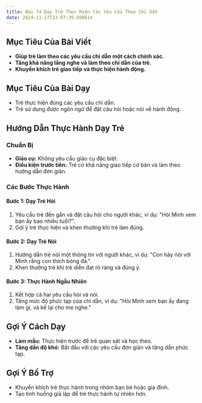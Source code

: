 ```yaml
---
title: Bài 74 Dạy Trẻ Thực Hiện Các Yêu Cầu Theo Chỉ Dẫn 
date: 2024-11-27T23:07:39.698614
---
```


## Mục Tiêu Của Bài Viết
- **Giúp trẻ làm theo các yêu cầu chỉ dẫn một cách chính xác.**
- **Tăng khả năng lắng nghe và làm theo chỉ dẫn của trẻ.**
- **Khuyến khích trẻ giao tiếp và thực hiện hành động.**

## Mục Tiêu Của Bài Dạy
- Trẻ thực hiện đúng các yêu cầu chỉ dẫn.
- Trẻ sử dụng được ngôn ngữ để đặt câu hỏi hoặc nói về hành động.

## Hướng Dẫn Thực Hành Dạy Trẻ

### Chuẩn Bị
- **Giáo cụ:** Không yêu cầu giáo cụ đặc biệt.
- **Điều kiện trước tiên:** Trẻ có khả năng giao tiếp cơ bản và làm theo hướng dẫn đơn giản.

### Các Bước Thực Hành
#### Bước 1: Dạy Trẻ Hỏi
1. Yêu cầu trẻ đến gần và đặt câu hỏi cho người khác, ví dụ: "Hỏi Minh xem bạn ấy bao nhiêu tuổi?".
2. Gợi ý trẻ thực hiện và khen thưởng khi trẻ làm đúng.

#### Bước 2: Dạy Trẻ Nói
1. Hướng dẫn trẻ nói một thông tin với người khác, ví dụ: "Con hãy nói với Minh rằng con thích bóng đá.".
2. Khen thưởng trẻ khi trẻ diễn đạt rõ ràng và đúng ý.

#### Bước 3: Thực Hành Ngẫu Nhiên
1. Kết hợp cả hai yêu cầu hỏi và nói.
2. Tăng mức độ phức tạp của chỉ dẫn, ví dụ: "Hỏi Minh xem bạn ấy đang làm gì, và kể lại cho mẹ nghe."

## Gợi Ý Cách Dạy
- **Làm mẫu:** Thực hiện trước để trẻ quan sát và học theo.
- **Tăng dần độ khó:** Bắt đầu với các yêu cầu đơn giản và tăng dần phức tạp.

## Gợi Ý Bổ Trợ
- Khuyến khích trẻ thực hành trong nhóm bạn bè hoặc gia đình.
- Tạo tình huống giả lập để trẻ thực hành tự nhiên hơn.
